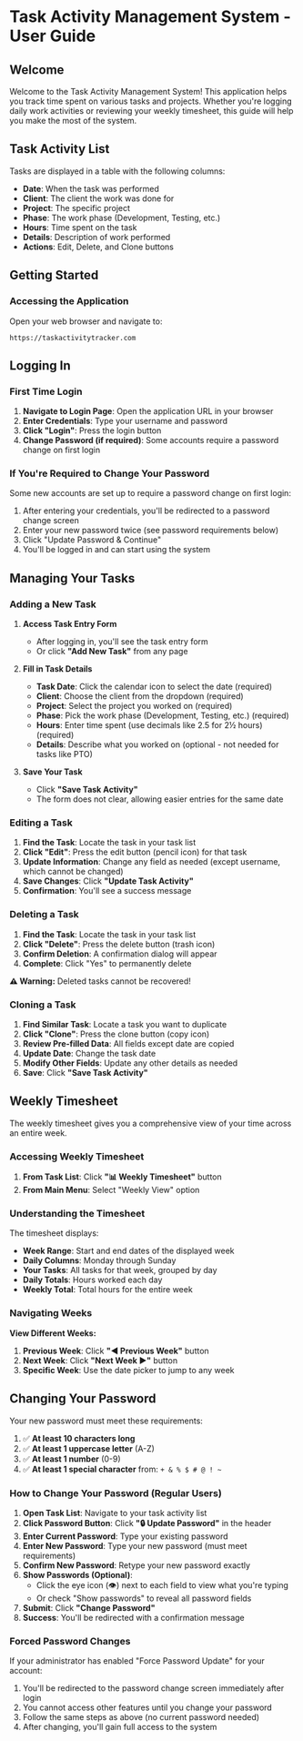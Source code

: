 # Task Activity Management System - User Guide

## Welcome

Welcome to the Task Activity Management System! This application helps you track time spent on various tasks and projects. Whether you're logging daily work activities or reviewing your weekly timesheet, this guide will help you make the most of the system.

## Task Activity List

Tasks are displayed in a table with the following columns:

- **Date**: When the task was performed
- **Client**: The client the work was done for
- **Project**: The specific project
- **Phase**: The work phase (Development, Testing, etc.)
- **Hours**: Time spent on the task
- **Details**: Description of work performed
- **Actions**: Edit, Delete, and Clone buttons



## Getting Started

### Accessing the Application

Open your web browser and navigate to:

```
https://taskactivitytracker.com
```

## Logging In

### First Time Login

1. **Navigate to Login Page**: Open the application URL in your browser
2. **Enter Credentials**: Type your username and password
3. **Click "Login"**: Press the login button
4. **Change Password (if required)**: Some accounts require a password change on first login

### If You're Required to Change Your Password

Some new accounts are set up to require a password change on first login:

1. After entering your credentials, you'll be redirected to a password change screen
2. Enter your new password twice (see password requirements below)
3. Click "Update Password & Continue"
4. You'll be logged in and can start using the system

## Managing Your Tasks

### Adding a New Task

1. **Access Task Entry Form**
   
   - After logging in, you'll see the task entry form
   - Or click **"Add New Task"** from any page

2. **Fill in Task Details**
   
   - **Task Date**: Click the calendar icon to select the date (required)
   - **Client**: Choose the client from the dropdown (required)
   - **Project**: Select the project you worked on (required)
   - **Phase**: Pick the work phase (Development, Testing, etc.) (required)
   - **Hours**: Enter time spent (use decimals like 2.5 for 2½ hours) (required)
   - **Details**: Describe what you worked on (optional - not needed for tasks like PTO)

3. **Save Your Task**
   
   - Click **"Save Task Activity"**
   - The form does not clear, allowing easier entries for the same date

### Editing a Task

1. **Find the Task**: Locate the task in your task list
2. **Click "Edit"**: Press the edit button (pencil icon) for that task
3. **Update Information**: Change any field as needed (except username, which cannot be changed)
4. **Save Changes**: Click **"Update Task Activity"**
5. **Confirmation**: You'll see a success message

### Deleting a Task

1. **Find the Task**: Locate the task in your task list
2. **Click "Delete"**: Press the delete button (trash icon)
3. **Confirm Deletion**: A confirmation dialog will appear
4. **Complete**: Click "Yes" to permanently delete

**⚠️ Warning:** Deleted tasks cannot be recovered!

### Cloning a Task

1. **Find Similar Task**: Locate a task you want to duplicate
2. **Click "Clone"**: Press the clone button (copy icon)
3. **Review Pre-filled Data**: All fields except date are copied
4. **Update Date**: Change the task date
5. **Modify Other Fields**: Update any other details as needed
6. **Save**: Click **"Save Task Activity"**

## Weekly Timesheet

The weekly timesheet gives you a comprehensive view of your time across an entire week.

### Accessing Weekly Timesheet

1. **From Task List**: Click **"📊 Weekly Timesheet"** button
2. **From Main Menu**: Select "Weekly View" option

### Understanding the Timesheet

The timesheet displays:

- **Week Range**: Start and end dates of the displayed week
- **Daily Columns**: Monday through Sunday
- **Your Tasks**: All tasks for that week, grouped by day
- **Daily Totals**: Hours worked each day
- **Weekly Total**: Total hours for the entire week

### Navigating Weeks

**View Different Weeks:**

1. **Previous Week**: Click **"◄ Previous Week"** button
2. **Next Week**: Click **"Next Week ►"** button
3. **Specific Week**: Use the date picker to jump to any week

## Changing Your Password

Your new password must meet these requirements:

1. ✅ **At least 10 characters long**
2. ✅ **At least 1 uppercase letter** (A-Z)
3. ✅ **At least 1 number** (0-9)
4. ✅ **At least 1 special character** from: `+ & % $ # @ ! ~`

### How to Change Your Password (Regular Users)

1. **Open Task List**: Navigate to your task activity list
2. **Click Password Button**: Click **"🔒 Update Password"** in the header
3. **Enter Current Password**: Type your existing password
4. **Enter New Password**: Type your new password (must meet requirements)
5. **Confirm New Password**: Retype your new password exactly
6. **Show Passwords (Optional)**:
   - Click the eye icon (👁️) next to each field to view what you're typing
   - Or check "Show passwords" to reveal all password fields
7. **Submit**: Click **"Change Password"**
8. **Success**: You'll be redirected with a confirmation message

### Forced Password Changes

If your administrator has enabled "Force Password Update" for your account:

1. You'll be redirected to the password change screen immediately after login
2. You cannot access other features until you change your password
3. Follow the same steps as above (no current password needed)
4. After changing, you'll gain full access to the system
